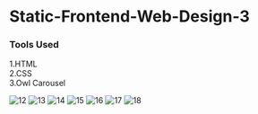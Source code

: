 # Static-Frontend-Web-Design-3

### Tools Used
1.HTML <br/>
2.CSS <br/>
3.Owl Carousel

![12](https://user-images.githubusercontent.com/55858346/81862784-daab3b80-9587-11ea-90bd-e40f4e9b6a1d.PNG)
![13](https://user-images.githubusercontent.com/55858346/81862915-0d553400-9588-11ea-8e67-8c0c6c7af577.PNG)
![14](https://user-images.githubusercontent.com/55858346/81863001-2a8a0280-9588-11ea-8551-d53568a93c52.PNG)
![15](https://user-images.githubusercontent.com/55858346/81863124-52796600-9588-11ea-87a1-98794519f2f0.PNG)
![16](https://user-images.githubusercontent.com/55858346/81863205-72108e80-9588-11ea-987d-b4c9c702f475.PNG)
![17](https://user-images.githubusercontent.com/55858346/81863267-910f2080-9588-11ea-8713-c7e4cc97168e.PNG)
![18](https://user-images.githubusercontent.com/55858346/81863335-ab48fe80-9588-11ea-920e-afda49903cda.PNG)

